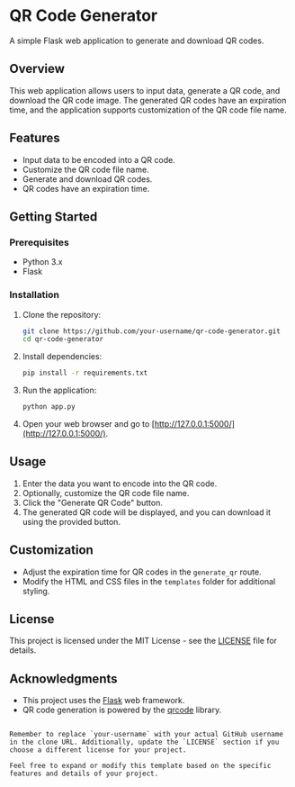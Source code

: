 
# QR Code Generator

A simple Flask web application to generate and download QR codes.

## Overview

This web application allows users to input data, generate a QR code, and download the QR code image. The generated QR codes have an expiration time, and the application supports customization of the QR code file name.

## Features

- Input data to be encoded into a QR code.
- Customize the QR code file name.
- Generate and download QR codes.
- QR codes have an expiration time.

## Getting Started

### Prerequisites

- Python 3.x
- Flask

### Installation

1. Clone the repository:

   ```bash
   git clone https://github.com/your-username/qr-code-generator.git
   cd qr-code-generator
   ```

2. Install dependencies:

   ```bash
   pip install -r requirements.txt
   ```

3. Run the application:

   ```bash
   python app.py
   ```

4. Open your web browser and go to [http://127.0.0.1:5000/](http://127.0.0.1:5000/).

## Usage

1. Enter the data you want to encode into the QR code.
2. Optionally, customize the QR code file name.
3. Click the "Generate QR Code" button.
4. The generated QR code will be displayed, and you can download it using the provided button.

## Customization

- Adjust the expiration time for QR codes in the `generate_qr` route.
- Modify the HTML and CSS files in the `templates` folder for additional styling.

## License

This project is licensed under the MIT License - see the [LICENSE](LICENSE) file for details.

## Acknowledgments

- This project uses the [Flask](https://flask.palletsprojects.com/) web framework.
- QR code generation is powered by the [qrcode](https://pypi.org/project/qrcode/) library.

```

Remember to replace `your-username` with your actual GitHub username in the clone URL. Additionally, update the `LICENSE` section if you choose a different license for your project.

Feel free to expand or modify this template based on the specific features and details of your project.

